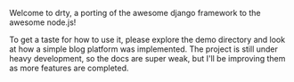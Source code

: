 Welcome to drty, a porting of the awesome django framework to the awesome node.js!

To get a taste for how to use it, please explore the demo directory and look at how a simple blog platform was implemented. The project is still under heavy development, so the docs are super weak, but I'll be improving them as more features are completed.
